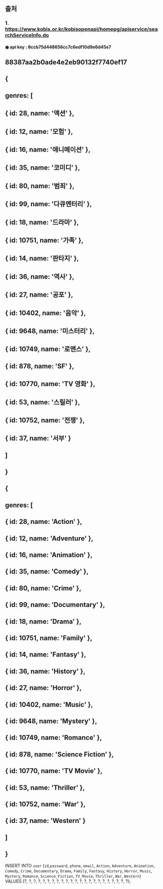 #

## 출처

### 1. https://www.kobis.or.kr/kobisopenapi/homepg/apiservice/searchServiceInfo.do

#### ◉ api key : 8ccb75d448656cc7c6edf10d9e6d45e7

## 88387aa2b0ade4e2eb90132f7740ef17

## {
##   genres: [
##     { id: 28, name: '액션' },
##     { id: 12, name: '모험' },
##     { id: 16, name: '애니메이션' },
##     { id: 35, name: '코미디' },
##     { id: 80, name: '범죄' },
##     { id: 99, name: '다큐멘터리' },
##     { id: 18, name: '드라마' },
##     { id: 10751, name: '가족' },
##     { id: 14, name: '판타지' },
##     { id: 36, name: '역사' },
##     { id: 27, name: '공포' },
##     { id: 10402, name: '음악' },
##     { id: 9648, name: '미스터리' },
##     { id: 10749, name: '로맨스' },
##     { id: 878, name: 'SF' },
##     { id: 10770, name: 'TV 영화' },
##     { id: 53, name: '스릴러' },
##     { id: 10752, name: '전쟁' },
##     { id: 37, name: '서부' }
##   ]
## }

## 
## {
##   genres: [
##     { id: 28, name: 'Action' },
##     { id: 12, name: 'Adventure' },
##     { id: 16, name: 'Animation' },
##     { id: 35, name: 'Comedy' },
##     { id: 80, name: 'Crime' },
##     { id: 99, name: 'Documentary' },
##     { id: 18, name: 'Drama' },
##     { id: 10751, name: 'Family' },
##     { id: 14, name: 'Fantasy' },
##     { id: 36, name: 'History' },
##     { id: 27, name: 'Horror' },
##     { id: 10402, name: 'Music' },
##     { id: 9648, name: 'Mystery' },
##     { id: 10749, name: 'Romance' },
##     { id: 878, name: 'Science Fiction' },
##     { id: 10770, name: 'TV Movie' },
##     { id: 53, name: 'Thriller' },
##     { id: 10752, name: 'War' },
##     { id: 37, name: 'Western' }
##   ]
## }


INSERT INTO `user` (`id`,`passward`, `phone`, `email`, `Action`, `Adventure`, `Animation`, `Comedy`, `Crime`, `Documentary`, `Drama`, `Family`, `Fantasy`, `History`, `Horror`, `Music`, `Mystery`, `Romance`, `Science_Fiction`, `TV_Movie`, `Thriller`, `War`, `Western`) VALUES (?, ?, ?, ?, ?, ?, ?, ?, ?, ?, ?, ?, ?, ?, ?, ?, ?, ?, ?, ?, ?, ?, ?);